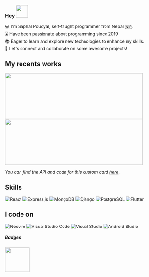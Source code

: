 <h3>Hey <img src="https://raw.githubusercontent.com/MartinHeinz/MartinHeinz/master/wave.gif" width="40px"></h3>

💻 I'm Saphal Poudyal, self-taught programmer from  Nepal 🇳🇵. \
⌛ Have been passionate about programming since 2019 \
📚 Eager to learn and explore new technologies to enhance my skills. \
🤝 Let's connect and collaborate on some awesome projects!

## My recents works
<img src="https://recent-repo-2.vercel.app/api/repo?username=saphalpdyl&pos=0" height="150" width="450" />
<img src="https://recent-repo-2.vercel.app/api/repo?username=saphalpdyl&pos=1&backgroundColor=0d1117&borderColor=596679&minimalism=true" height="150" width="450" />

*You can find the API and code for this custom card <a href="https://github.com/saphalpdyl/Recent-repo-2" target="_blank">here</a>.*

## Skills
![React](https://img.shields.io/badge/react-%2320232a.svg?style=for-the-badge&logo=react&logoColor=%2361DAFB)
![Express.js](https://img.shields.io/badge/express.js-%23404d59.svg?style=for-the-badge&logo=express&logoColor=%2361DAFB)
![MongoDB](https://img.shields.io/badge/MongoDB-4EA94B?style=for-the-badge&logo=mongodb&logoColor=white)
![Django](https://img.shields.io/badge/django-%23092E20.svg?style=for-the-badge&logo=django&logoColor=white)
![PostgreSQL](https://img.shields.io/badge/PostgreSQL-316192?style=for-the-badge&logo=postgresql&logoColor=white)
![Flutter](https://img.shields.io/badge/Flutter-%2302569B.svg?style=for-the-badge&logo=Flutter&logoColor=white)

## I code on
![Neovim](https://img.shields.io/badge/NeoVim-%2357A143.svg?&style=for-the-badge&logo=neovim&logoColor=white)
![Visual Studio Code](https://img.shields.io/badge/Visual%20Studio%20Code-0078d7.svg?style=for-the-badge&logo=visual-studio-code&logoColor=white)
![Visual Studio](https://img.shields.io/badge/Visual%20Studio-5C2D91.svg?style=for-the-badge&logo=visual-studio&logoColor=white)
![Android Studio](https://img.shields.io/badge/Android%20Studio-3DDC84.svg?style=for-the-badge&logo=android-studio&logoColor=white)

##### Badges
<!--Post man Student Exper badge-->
<img src="https://github.com/saphalpdyl/saphalpdyl/assets/69297872/dc1ca1cd-d09b-40e9-aa1c-918191f96dfa" width="80" height="80">
